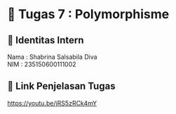# 📁 Tugas 7 : Polymorphisme 

## 👤 Identitas Intern
Nama : Shabrina Salsabila Diva             
NIM  : 235150600111002

## 🔗 Link Penjelasan Tugas

https://youtu.be/jRS5zRCk4mY
